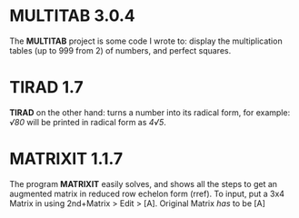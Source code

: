 MULTITAB 3.0.4
=
The **MULTITAB** project is some code I wrote to: display the multiplication tables (up to 999 from 2) of numbers, and perfect squares.

TIRAD 1.7
=
**TIRAD** on the other hand: turns a number into its radical form, for example: *√80* will be printed in radical form as *4√5*.

MATRIXIT 1.1.7
=
The program **MATRIXIT** easily solves, and shows all the steps to get an augmented matrix in reduced row echelon form (rref). To input, put a 3x4 Matrix in using 2nd+Matrix > Edit > [A].
Original Matrix *has* to be [A]

